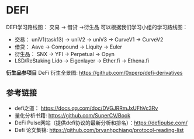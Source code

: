 # DEFI
DEFI学习路线图：
交易 -> 借贷 ->衍生品
可以根据我们学习小组的学习路线图：
- 交易： uniV1(task13) -> uniV2 -> uniV3 -> CurveV1 -> CurveV2
- 借贷： Aave -> Compound -> Liquity -> Euler
- 衍生品： SNX -> YFI -> Perpetual -> Opyn
- LSD/ReStaking Lido  -> Eigenlayer -> Ether.fi -> Ethena.fi

**衍生品参项目**
DeFi 衍生全景图: https://github.com/0xperp/defi-derivatives

## 参考链接

- defi之道： https://docs.qq.com/doc/DVGJRRmJxUFhVc3Rv  
- 量化分析书籍: https://github.com/SuperCV/Book   
- DeFi Pulse网站（提供defi协议的最新分析和排名）：https://defipulse.com/
- Defi 论文集锦: https://github.com/bryanhpchiang/protocol-reading-list


